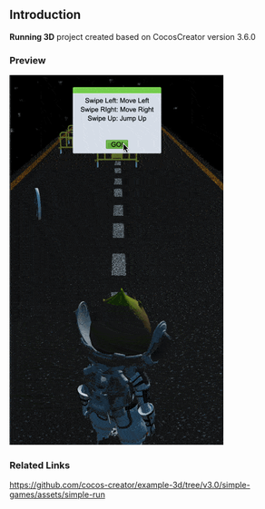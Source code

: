 ## Introduction
**Running 3D** project created based on CocosCreator version 3.6.0

### Preview
![image](../../../gif/202209/2022092203.gif)

### Related Links
https://github.com/cocos-creator/example-3d/tree/v3.0/simple-games/assets/simple-run